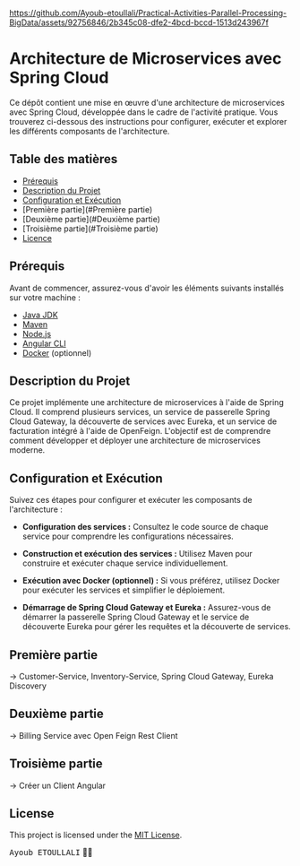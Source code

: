 
https://github.com/Ayoub-etoullali/Practical-Activities-Parallel-Processing-BigData/assets/92756846/2b345c08-dfe2-4bcd-bccd-1513d243967f
# Architecture de Microservices avec Spring Cloud

Ce dépôt contient une mise en œuvre d'une architecture de microservices avec Spring Cloud, développée dans le cadre de l'activité pratique. Vous trouverez ci-dessous des instructions pour configurer, exécuter et explorer les différents composants de l'architecture.

## Table des matières

- [Prérequis](#prérequis)
- [Description du Projet](#description-du-projet)
- [Configuration et Exécution](#configuration-et-exécution)
- [Première partie](#Première partie)
- [Deuxième partie](#Deuxième partie)
- [Troisième partie](#Troisième partie)
- [Licence](#licence)

## Prérequis

Avant de commencer, assurez-vous d'avoir les éléments suivants installés sur votre machine :

- [Java JDK](https://www.oracle.com/java/technologies/javase-downloads.html)
- [Maven](https://maven.apache.org/download.cgi)
- [Node.js](https://nodejs.org/en/download/)
- [Angular CLI](https://cli.angular.io/)
- [Docker](https://docs.docker.com/get-docker/) (optionnel)

## Description du Projet

Ce projet implémente une architecture de microservices à l'aide de Spring Cloud. Il comprend plusieurs services, un service de passerelle Spring Cloud Gateway, la découverte de services avec Eureka, et un service de facturation intégré à l'aide de OpenFeign. L'objectif est de comprendre comment développer et déployer une architecture de microservices moderne.

## Configuration et Exécution

Suivez ces étapes pour configurer et exécuter les composants de l'architecture :

- **Configuration des services :** Consultez le code source de chaque service pour comprendre les configurations nécessaires.

- **Construction et exécution des services :** Utilisez Maven pour construire et exécuter chaque service individuellement.

- **Exécution avec Docker (optionnel) :** Si vous préférez, utilisez Docker pour exécuter les services et simplifier le déploiement.

- **Démarrage de Spring Cloud Gateway et Eureka :** Assurez-vous de démarrer la passerelle Spring Cloud Gateway et le service de découverte Eureka pour gérer les requêtes et la découverte de services.

## Première partie
  -> Customer-Service, Inventory-Service, Spring Cloud Gateway, Eureka Discovery

## Deuxième  partie
  -> Billing Service avec Open Feign Rest Client

## Troisième partie
  ->  Créer un Client Angular
  
## License
This project is licensed under the [MIT License](LICENSE).

<kbd>Ayoub ETOULLALI</kbd> 👨‍💻
